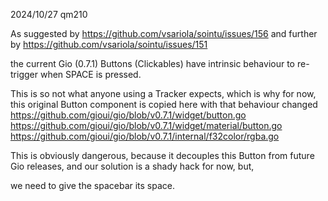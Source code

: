 2024/10/27 qm210

As suggested by
https://github.com/vsariola/sointu/issues/156
and further by
https://github.com/vsariola/sointu/issues/151

the current Gio (0.7.1) Buttons (Clickables) have intrinsic behaviour
to re-trigger when SPACE is pressed.

This is so not what anyone using a Tracker expects, which is why for now,
this original Button component is copied here with that behaviour changed
https://github.com/gioui/gio/blob/v0.7.1/widget/button.go
https://github.com/gioui/gio/blob/v0.7.1/widget/material/button.go
https://github.com/gioui/gio/blob/v0.7.1/internal/f32color/rgba.go

This is obviously dangerous, because it decouples this Button from future
Gio releases, and our solution is a shady hack for now, but, 

we need to give the spacebar its space.
